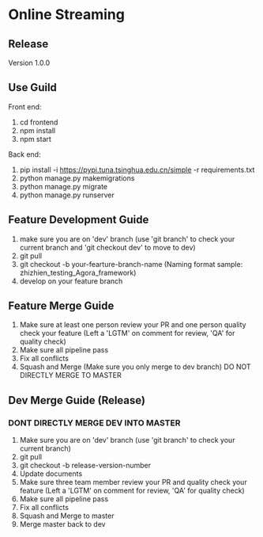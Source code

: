 # Online Streaming

## Release

Version 1.0.0

## Use Guild

Front end:

1. cd frontend
2. npm install
3. npm start

Back end:
1. pip install -i https://pypi.tuna.tsinghua.edu.cn/simple -r requirements.txt
2. python manage.py makemigrations
3. python manage.py migrate
4. python manage.py runserver

## Feature Development Guide

1. make sure you are on 'dev' branch (use 'git branch' to check your current branch and 'git checkout dev' to move to dev)
2. git pull
3. git checkout -b your-fearture-branch-name (Naming format sample: zhizhien_testing_Agora_framework)
4. develop on your feature branch

## Feature Merge Guide

1. Make sure at least one person review your PR and one person quality check your feature (Left a 'LGTM' on comment for review, 'QA' for quality check)
2. Make sure all pipeline pass
3. Fix all conflicts
4. Squash and Merge (Make sure you only merge to dev branch) DO NOT DIRECTLY MERGE TO MASTER

## Dev Merge Guide (Release)

### DONT DIRECTLY MERGE DEV INTO MASTER

1. Make sure you are on 'dev' branch (use 'git branch' to check your current branch)
2. git pull
3. git checkout -b release-version-number
4. Update documents
5. Make sure three team member review your PR and quality check your feature (Left a 'LGTM' on comment for review, 'QA' for quality check)
6. Make sure all pipeline pass
7. Fix all conflicts
8. Squash and Merge to master
9. Merge master back to dev
